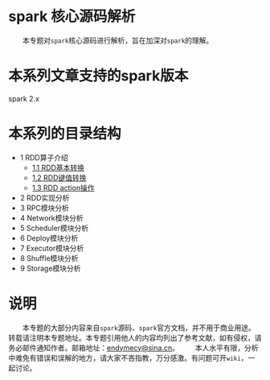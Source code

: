 # spark 核心源码解析

&emsp;&emsp;本专题对`spark`核心源码进行解析，旨在加深对`spark`的理解。

# 本系列文章支持的spark版本
  
spark 2.x

# 本系列的目录结构

* 1 RDD算子介绍
   * [1.1 RDD基本转换](RDD/RDD-basic-transformations.md)
   * [1.2 RDD键值转换](RDD/RDD-kv-transformations.md)
   * [1.3 RDD action操作](RDD/RDD-actions.md)
* 2 RDD实现分析
* 3 RPC模块分析
* 4 Network模块分析
* 5 Scheduler模块分析
* 6 Deploy模块分析
* 7 Executor模块分析
* 8 Shuffle模块分析
* 9 Storage模块分析
    
# 说明

&emsp;&emsp;本专题的大部分内容来自`spark`源码、`spark`官方文档，并不用于商业用途。转载请注明本专题地址。本专题引用他人的内容均列出了参考文献，如有侵权，请务必邮件通知作者。邮箱地址：endymecy@sina.cn。
&emsp;&emsp;本人水平有限，分析中难免有错误和误解的地方，请大家不吝指教，万分感激。有问题可开`wiki`，一起讨论。


